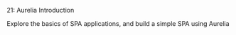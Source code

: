 21: Aurelia Introduction

Explore the basics of SPA applications, and build a simple SPA using Aurelia